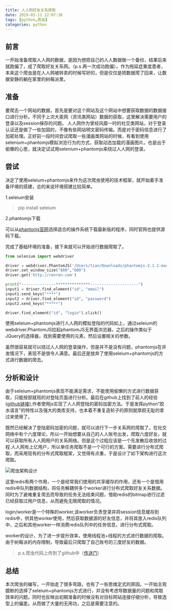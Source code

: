 ```yaml
---
title: 人人网好友关系爬取
date: 2019-03-11 22:07:36
tags: [python,爬虫]
categories: python
---
```



## 前言

一开始准备爬取人人网的数据，是因为想把自己的人人数据做一个备份，结果后来就跑偏了，成了爬取好友关系网。（p.s.再一次成功跑偏）。作为拖延症重度患者，本来这个爬虫是在人人网被转卖的时候写好的，但是仅仅是把数据爬了回来，让数据安静的躺在家里的树莓派里。

<!-- more -->

## 准备

要爬去一个网站的数据，首先是要对这个网站及这个网站中想要获取数据的数据接口进行分析。不同于上次大麦网（资讯类网站）数据的获取，这里解决需要用户的登录以及session保存的问题。
人人网作为曾经风靡一时的社交类网站，对于登录认证还是做了一些加固的，不像有些网站明文密码传输。而是对于密码信息进行了加密处理。正好前一段时间尝试爬取一些漫画类网站的时候，有看到使用selenium+phantomjs模拟浏览行为的方式，获取动态加载的漫画图片。也是出于偷懒的心思，就决定试试用selenium+phantomjs来绕过人人网的登录。

## 尝试

决定了使用seleium+phantomjs来作为这次爬虫使用的技术框架，就开始着手准备环境的搭建，总的来说环境搭建比较简单。

1.seleium安装
> pip install seleium

2.phantomjs下载

可以从[phantonjs官网](http://phantomjs.org/download.html)选择适合的操作系统下载最新版的程序，同时官网也提供源码下载。

完成了基础环境的准备，接下来就可以开始进行数据爬取了。

```python
from selenium import webdriver

driver = webdriver.PhantomJS('/Users/tian/Downloads/phantomjs-2.1.1-macosx/bin/phantomjs')
driver.set_window_size("800","600")
driver.get('http://renren.com')

print("---------------***************---------------------")
input1 = driver.find_element("id", "email")
input1.send_keys("****")
input2 = driver.find_element("id", "password")
input2.send_keys("*****")

driver.find_element("id", "login").click()
```
使用seleium+phantomjs进行人人网的模拟登陆的代码如上，通过seleium的webdriver.PhantomJS拉起phantomJS无界面浏览器，之后的操作类似于JQuery的选择器，找到需要使用的元素，然后设置相关的参数。

虽然很容易就可以绕过人人网的登录操作，但是并不是没有问题，phantomjs在并发情况下，表现不是很令人满意。最后还是放弃了使用seleium+phantomjs的方式进行数据的爬去。

## 分析和设计

由于seleium+phantomjs表现不能满足需求，不能使用偷懒的方式进行数据获取，只能按部就班的对登陆页面进行分析。最后在github上找到了前人的经验([github链接](https://github.com/XueSeason/renren-album)),作者使用js实现了人人网登陆的密码加密方法。于是发挥python“胶水语言”的特性以及强大的类库支持，也本着不重复造轮子的原则就厚颜无耻的拿过来使用了。

既然已经解决了登陆密码加密的问题，就可以进行下一步关系网的爬取了。在社交网络中有个六度理论，所以一开始想要从自己的人人账号出发，爬取六度好友，就可以获取所有人人网用户的关系网络。但是这个过程应该是一个先发散后收敛的过程.人人网有上亿用户，所以单任务爬取不是一个可行的方案。需要进行分布式爬取，而采用现有的分布式爬取框架，又觉得有点重，于是设计了如下架构进行这次爬取。

![爬虫架构设计](https://upload-images.jianshu.io/upload_images/7504708-0b3669cd964af72f.png?imageMogr2/auto-orient/strip%7CimageView2/2/w/1240)

这里redis有两个作用，一个是经常我们使用的共享缓存的作用，还有一个是借用redis中队列数据结构，将任务解耦供多个worker进行分布式爬取好友关系数据。同时为了避难重复爬去而导致的任务无法结束问题，借助redis的bitmap进行过滤已经获取过用户信息，从而避免无限爬取的情况。

login/worker是一个特殊的worker,该worker负责登录并将session信息缓存到redis中，供其他worker使用，然后获取数据源的好友信息，并将其放入redis队列中，之后和其他worker一样消费redis队列中的任务信息，进行分布式爬取。

worker的设计，为了进一步提升效率，使用线程池+线程的方式进行数据的爬取。由于树莓派的内存限制，导致最后只爬取了自己账号的三度好友的数据。

> p.s.爬虫代码上传到了github中（[传送门](https://github.com/skystmm/some-spider)）

## 总结

本次爬虫的编写，一开始走了很多弯路，也有了一些思维定式的原因。一开始主观臆断的选择了seleium+phantomjs方式进行，并没有考虑导数据量的问题和爬取效率的问题。同时也反映出初期准备的时候没有对目标网站连接仔细分析，导致选型上的偏差。从而做了大量的无用功，之后是需要注意的。
